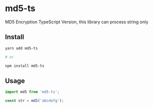 # md5-ts

MD5 Encryption TypeScript Version, this library can process string only

## Install

```bash
yarn add md5-ts

# or

npm install md5-ts
```

## Usage

```ts
import md5 from 'md5-ts';

const str = md5('abcdefg');
```
